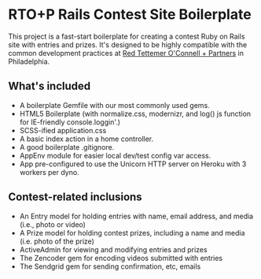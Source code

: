 # RTO+P Rails Contest Site Boilerplate
This project is a fast-start boilerplate for creating a contest Ruby on Rails site with entries and prizes. It's designed to be highly compatible with the common development practices at [Red Tettemer O'Connell + Partners](http://rtop.com) in Philadelphia. 

## What's included
- A boilerplate Gemfile with our most commonly used gems.
- HTML5 Boilerplate (with normalize.css, modernizr, and log() js function for IE-friendly console.loggin'.) 
- SCSS-ified application.css
- A basic index action in a home controller.
- A good boilerplate .gitignore.
- AppEnv module for easier local dev/test config var access.
- App pre-configured to use the Unicorn HTTP server on Heroku with 3 workers per dyno.

## Contest-related inclusions
- An Entry model for holding entries with name, email address, and media (i.e., photo or video)
- A Prize model for holding contest prizes, including a name and media (i.e. photo of the prize)
- ActiveAdmin for viewing and modifying entries and prizes
- The Zencoder gem for encoding videos submitted with entries
- The Sendgrid gem for sending confirmation, etc, emails
